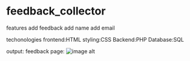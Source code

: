 # feedback_collector
features
add feedback
add name
add email


techonologies
frontend:HTML
styling:CSS
Backend:PHP
Database:SQL

output:
feedback page:
![image alt](![image](https://github.com/user-attachments/assets/4c2deb93-975f-4030-b541-d66946bfcb72)
)
